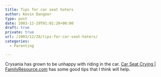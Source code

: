 ```yaml
---
title: Tips for car seat haters
author: Kevin Dangoor
type: post
date: 2003-12-29T01:01:28+00:00
draft: true
private: true
url: /2003/12/28/tips-for-car-seat-haters/
categories:
  - Parenting

---
```

Crysania has grown to be unhappy with riding in the car. [Car Seat Crying | FamilyResource.com][1] has some good tips that I think will help.

 [1]: http://www.familyresource.com/pregnancy/66/409/ "Car Seat Crying | FamilyResource.com"